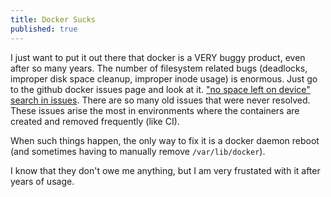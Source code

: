 ```yaml
---
title: Docker Sucks
published: true
---
```


I just want to put it out there that docker is a VERY buggy product, even after so many years. The number of filesystem related bugs (deadlocks, improper disk space cleanup, improper inode usage) is enormous. Just go to the github docker issues page and look at it. ["no space left on device" search in issues](https://github.com/moby/moby/issues?utf8=%E2%9C%93&q=is%3Aissue+no+space+left+on+device+). There are so many old issues that were never resolved. These issues arise the most in environments where the containers are created and removed frequently (like CI).

When such things happen, the only way to fix it is a docker daemon reboot (and sometimes having to manually remove `/var/lib/docker`).

I know that they don't owe me anything, but I am very frustated with it after years of usage.